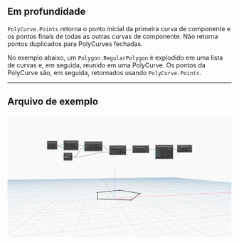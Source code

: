 ## Em profundidade
`PolyCurve.Points` retorna o ponto inicial da primeira curva de componente e os pontos finais de todas as outras curvas de componente. Não retorna pontos duplicados para PolyCurves fechadas.

No exemplo abaixo, um `Polygon.RegularPolygon` é explodido em uma lista de curvas e, em seguida, reunido em uma PolyCurve. Os pontos da PolyCurve são, em seguida, retornados usando `PolyCurve.Points`.
___
## Arquivo de exemplo

![PolyCurve.Points](./Autodesk.DesignScript.Geometry.PolyCurve.Points_img.jpg)
